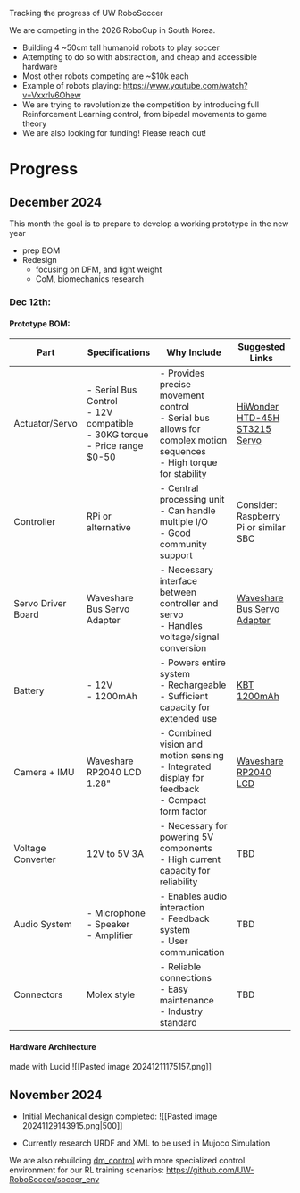 Tracking the progress of UW RoboSoccer

We are competing in the 2026 RoboCup in South Korea.
- Building 4 ~50cm tall humanoid robots to play soccer
- Attempting to do so with abstraction, and cheap and accessible hardware
- Most other robots competing are ~$10k each
- Example of robots playing: https://www.youtube.com/watch?v=Vxxrlv6Ohew
- We are trying to revolutionize the competition by introducing full Reinforcement Learning control, from bipedal movements to game theory
- We are also looking for funding! Please reach out!
# Progress
## December 2024
This month the goal is to prepare to develop a working prototype in the new year
- prep BOM
- Redesign
	- focusing on DFM, and light weight
	- CoM, biomechanics research
### Dec 12th:
#### Prototype BOM:

| Part               | Specifications                                                                   | Why Include                                                                                                            | Suggested Links                                                                                                                                                               |
| ------------------ | -------------------------------------------------------------------------------- | ---------------------------------------------------------------------------------------------------------------------- | ----------------------------------------------------------------------------------------------------------------------------------------------------------------------------- |
| Actuator/Servo     | - Serial Bus Control<br>- 12V compatible<br>- 30KG torque<br>- Price range $0-50 | - Provides precise movement control<br>- Serial bus allows for complex motion sequences<br>- High torque for stability | [HiWonder HTD-45H](https://www.hiwonder.com/products/htd-45h)<br>[ST3215 Servo](https://www.alibaba.com/product-detail/ST3215-Servo-30KG-Serial-Bus-Servo_1600869438006.html) |
| Controller         | RPi or alternative                                                               | - Central processing unit<br>- Can handle multiple I/O<br>- Good community support                                     | Consider: Raspberry Pi or similar SBC                                                                                                                                         |
| Servo Driver Board | Waveshare Bus Servo Adapter                                                      | - Necessary interface between controller and servo<br>- Handles voltage/signal conversion                              | [Waveshare Bus Servo Adapter](https://www.waveshare.com/bus-servo-adapter-a.htm)                                                                                              |
| Battery            | - 12V<br>- 1200mAh                                                               | - Powers entire system<br>- Rechargeable<br>- Sufficient capacity for extended use                                     | [KBT 1200mAh](https://www.amazon.com/KBT-1200mAh-Rechargeable-Replacement-Compatible/dp/B0C23Y3VZK)                                                                           |
| Camera + IMU       | Waveshare RP2040 LCD 1.28"                                                       | - Combined vision and motion sensing<br>- Integrated display for feedback<br>- Compact form factor                     | [Waveshare RP2040 LCD](https://www.waveshare.com/rp2040-lcd-1.28.htm)                                                                                                         |
| Voltage Converter  | 12V to 5V 3A                                                                     | - Necessary for powering 5V components<br>- High current capacity for reliability                                      | TBD                                                                                                                                                                           |
| Audio System       | - Microphone<br>- Speaker<br>- Amplifier                                         | - Enables audio interaction<br>- Feedback system<br>- User communication                                               | TBD                                                                                                                                                                           |
| Connectors         | Molex style                                                                      | - Reliable connections<br>- Easy maintenance<br>- Industry standard                                                    | TBD                                                                                                                                                                           |
#### Hardware Architecture
made with Lucid
![[Pasted image 20241211175157.png]]
## November 2024
- Initial Mechanical design completed:
![[Pasted image 20241129143915.png|500]]

- Currently research URDF and XML to be used in Mujoco Simulation

We are also rebuilding [dm_control](https://github.com/google-deepmind/dm_control) with more specialized control environment for our RL training scenarios: https://github.com/UW-RoboSoccer/soccer_env